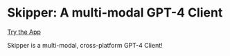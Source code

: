# Skipper: A multi-modal GPT-4 Client

[Try the App](https://agreeable-smoke-04ce82610.4.azurestaticapps.net/)

Skipper is a multi-modal, cross-platform GPT-4 Client!

